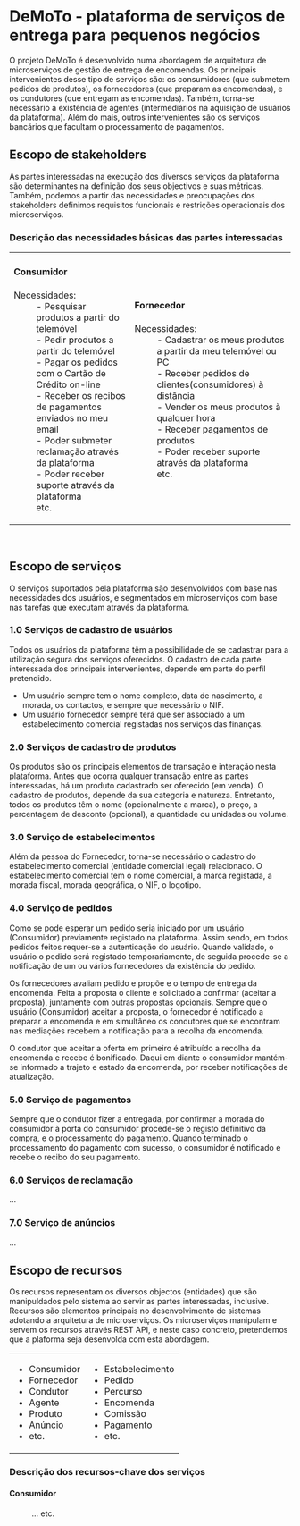 # DeMoTo - plataforma de serviços de entrega para pequenos negócios 

 
 

O projeto DeMoTo é desenvolvido numa abordagem de arquitetura de microserviços de gestão de entrega de encomendas. Os principais intervenientes desse tipo de serviços são: os consumidores (que submetem pedidos de produtos), os fornecedores (que preparam as encomendas), e os condutores (que entregam as encomendas). Também, torna-se necessário a existência de agentes (intermediários na aquisição de usuários da plataforma). Além do mais, outros intervenientes são os serviços bancários que facultam o processamento de pagamentos.

## Escopo de stakeholders

As partes interessadas na execução dos diversos serviços da plataforma são determinantes na definição dos seus objectivos e suas métricas. Também, podemos a partir das necessidades e preocupações dos stakeholders definimos requisitos funcionais e restrições operacionais dos microserviços.

### Descrição  das necessidades básicas das partes interessadas 
<table>
 <td>
 <dl> 
    <dt><h4>Consumidor</h4></dt>
    <span>Necessidades:</span>
    <dd>- Pesquisar produtos a partir do telemóvel </dd>
    <dd>- Pedir produtos a partir do telemóvel </dd>
    <dd>- Pagar os pedidos com o Cartão de Crédito on-line </dd>
    <dd>- Receber os recibos de pagamentos enviados no meu email</dd>
    <dd>- Poder submeter reclamação através da plataforma</dd>
    <dd>- Poder receber suporte através da plataforma</dd>
    <dd>etc.</dd>
 </dl>
 </td>
 <td>
 <dl> 
     <dt><h4>Fornecedor </h4></dt>
     <span>Necessidades:</span>
     <dd>- Cadastrar os meus produtos a partir da meu telemóvel ou PC</dd>
     <dd>- Receber pedidos de clientes(consumidores) à distância</dd>
     <dd>- Vender os meus produtos à qualquer hora</dd>
     <dd>- Receber pagamentos de produtos</dd>
     <dd>- Poder receber suporte através da plataforma</dd>
     <dd>etc.</dd>
     <dd></dd>
 </dl>
 </td>
</table>
 <br>

## Escopo de serviços

O serviços suportados pela plataforma são desenvolvidos com base nas necessidades dos usuários, e segmentados em microserviços com base nas tarefas que executam através da plataforma. 

### 1.0 Serviços de cadastro de usuários 

Todos os usuários da plataforma têm a possibilidade de se cadastrar para a utilização segura dos serviços oferecidos. O cadastro de cada parte interessada dos principais intervenientes, depende em parte do perfil pretendido. 
<ul>
<li>Um usuário sempre tem o nome completo, data de nascimento, a morada, os contactos, e sempre que necessário o NIF. </li>

<li>Um usuário fornecedor sempre terá que ser associado a um estabelecimento comercial registadas nos serviços das finanças. </li>
</ul>

 

### 2.0 Serviços de cadastro de produtos 

Os produtos são os principais elementos de transação e interação nesta plataforma. Antes que ocorra qualquer transação entre as partes interessadas, há um produto cadastrado ser oferecido (em venda). O cadastro de produtos, depende da sua categoria e natureza. Entretanto, todos os produtos têm o nome (opcionalmente a marca), o preço, a percentagem de desconto (opcional), a quantidade ou unidades ou volume. 

 

### 3.0 Serviço de estabelecimentos 

Além da pessoa do Fornecedor, torna-se necessário o cadastro do estabelecimento comercial (entidade comercial legal) relacionado. O estabelecimento comercial tem o nome comercial, a marca registada, a morada fiscal, morada geográfica, o NIF, o logotipo.  

 

### 4.0 Serviço de pedidos 
 

Como se pode esperar um pedido seria iniciado por um usuário (Consumidor) previamente registado na plataforma. Assim sendo, em todos pedidos feitos requer-se a autenticação do usuário. Quando validado, o usuário o pedido será registado temporariamente, de seguida procede-se a notificação de um ou vários fornecedores da existência do pedido. 

Os fornecedores avaliam pedido e propõe e o tempo de entrega da encomenda. Feita a proposta o cliente e solicitado a confirmar (aceitar a proposta), juntamente com outras propostas opcionais. Sempre que o usuário (Consumidor) aceitar a proposta, o fornecedor é notificado a preparar a encomenda e em simultâneo os condutores que se encontram nas mediações recebem a notificação para a recolha da encomenda. 

O condutor que aceitar a oferta em primeiro é atribuído a recolha da encomenda e recebe é bonificado. Daqui em diante o consumidor mantém-se informado a trajeto e estado da encomenda, por receber notificações de atualização. 

 

### 5.0 Serviço de pagamentos 

Sempre que o condutor fizer a entregada, por confirmar a morada do consumidor à porta do consumidor procede-se o registo definitivo da compra, e o processamento do pagamento. Quando terminado o processamento do pagamento com sucesso, o consumidor é notificado e recebe o recibo do seu pagamento. 

### 6.0 Serviços de reclamação 

… 

### 7.0 Serviço de anúncios 

… 

## Escopo de recursos

Os recursos representam os diversos objectos (entidades) que são manipuldados pelo sistema ao servir as partes interessadas, inclusive. Recursos são elementos principais no desenvolvimento de sistemas adotando a arquitetura de microserviços. Os microserviços manipulam e servem os recursos através REST API, e neste caso concreto, pretendemos que a plaforma seja desenvolda com esta abordagem.

<table>
  <td>
     <ul>
      <li> Consumidor </l>
      <li> Fornecedor </l>
      <li> Condutor </l>
      <li> Agente </l>
      <li> Produto </l>
      <li> Anúncio </l>
      <li> etc. </l>
     </ul>
   </td>
   <td>
     <ul>
      <li> Estabelecimento </li>
      <li> Pedido </li>
      <li> Percurso </li>
      <li> Encomenda </li>
      <li> Comissão </l>
      <li> Pagamento </l>
      <li> etc. </l>
     </ul>
   </td>
</table>

### Descrição dos recursos-chave dos serviços 

 <dl> 
    <dt><h4>Consumidor</h4></dt>
    <dd><span>...
    </span>etc.</dd>
 </dl>
 
 <br>
 
